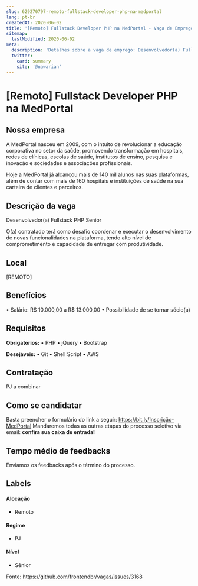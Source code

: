 ```yaml
---
slug: 629270797-remoto-fullstack-developer-php-na-medportal
lang: pt-br
createdAt: 2020-06-02
title: '[Remoto] Fullstack Developer PHP na MedPortal - Vaga de Emprego'
sitemap:
  lastModified: 2020-06-02
meta:
  description: 'Detalhes sobre a vaga de emprego: Desenvolvedor(a) Fullstack PHP Senior O(a) contratado terá como desafio coordenar e executar o desenvolvimento de novas funcionalidades na plataforma, tendo alto nível de comprometimento e capacidade de entregar com produtividade.'
  twitter:
    card: summary
    site: '@nawarian'
---
```


# [Remoto] Fullstack Developer PHP na MedPortal

## Nossa empresa

A MedPortal nasceu em 2009, com o intuito de revolucionar a educação corporativa no setor da saúde, promovendo transformação em hospitais, redes de clínicas, escolas de saúde, institutos de ensino, pesquisa e inovação e sociedades e associações profissionais.

Hoje a MedPortal já alcançou mais de 140 mil alunos nas suas plataformas, além de contar com mais de 160 hospitais e instituições de saúde na sua carteira de clientes e parceiros.

## Descrição da vaga

Desenvolvedor(a) Fullstack PHP Senior

O(a) contratado terá como desafio coordenar e executar o desenvolvimento de novas funcionalidades na plataforma, tendo alto nível de comprometimento e capacidade de entregar com produtividade.

## Local

[REMOTO]

## Benefícios

• Salário: R$ 10.000,00 a R$ 13.000,00
• Possibilidade de se tornar sócio(a)

## Requisitos

**Obrigatórios:**
• PHP
• jQuery
• Bootstrap

**Desejáveis:**
• Git
• Shell Script
• AWS

## Contratação

PJ a combinar

## Como se candidatar

Basta preencher o formulário do link a seguir: https://bit.ly/Inscrição-MedPortal
Mandaremos todas as outras etapas do processo seletivo via email: **confira sua caixa de entrada!**

## Tempo médio de feedbacks

Enviamos os feedbacks após o término do processo.

## Labels

#### Alocação
- Remoto

#### Regime
- PJ

#### Nível
- Sênior




Fonte: https://github.com/frontendbr/vagas/issues/3168